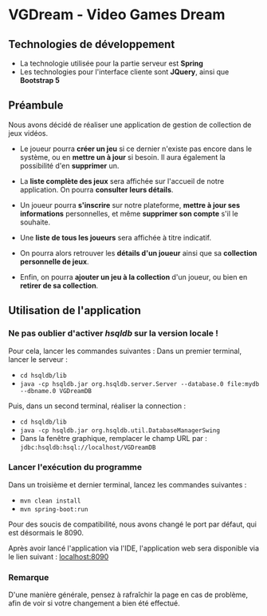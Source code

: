 # VGDream - Video Games Dream

## Technologies de développement
* La technologie utilisée pour la partie serveur est **Spring**
* Les technologies pour l'interface cliente sont **JQuery**, ainsi que **Bootstrap 5**

## Préambule
Nous avons décidé de réaliser une application de gestion de collection de jeux vidéos.

* Le joueur pourra **créer un jeu** si ce dernier n'existe pas encore dans le système, ou en **mettre un à jour** si besoin. Il aura également la possibilité d'en **supprimer** un.

* La **liste complète des jeux** sera affichée sur l'accueil de notre application. On pourra **consulter leurs détails**.

* Un joueur pourra **s'inscrire** sur notre plateforme, **mettre à jour ses informations** personnelles, et même **supprimer son compte** s'il le souhaite.
* Une **liste de tous les joueurs** sera affichée à titre indicatif.
* On pourra alors retrouver les **détails d'un joueur** ainsi que sa **collection personnelle de jeux**.
* Enfin, on pourra **ajouter un jeu à la collection** d'un joueur, ou bien en **retirer de sa collection**.

## Utilisation de l'application
### Ne pas oublier d'activer *hsqldb* sur la version locale !
Pour cela, lancer les commandes suivantes :
Dans un premier terminal, lancer le serveur :
- ```cd hsqldb/lib```
- ```java -cp hsqldb.jar org.hsqldb.server.Server --database.0 file:mydb --dbname.0 VGDreamDB```

Puis, dans un second terminal, réaliser la connection :
- ```cd hsqldb/lib```
- ```java -cp hsqldb.jar org.hsqldb.util.DatabaseManagerSwing```
- Dans la fenêtre graphique, remplacer le champ URL par : `jdbc:hsqldb:hsql://localhost/VGDreamDB`

### Lancer l'exécution du programme
Dans un troisième et dernier terminal, lancez les commandes suivantes :
- ```mvn clean install```
- ```mvn spring-boot:run```

Pour des soucis de compatibilité, nous avons changé le port par défaut, qui est désormais le 8090.

Après avoir lancé l'application via l'IDE, l'application web sera disponible via le lien suivant :
[localhost:8090](http://localhost:8090)

### Remarque
D'une manière générale, pensez à rafraîchir la page en cas de problème, afin de voir si votre changement a bien été effectué.
